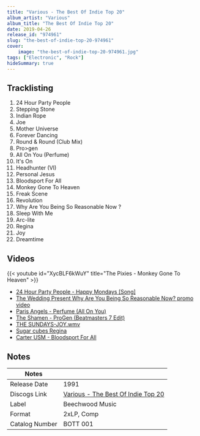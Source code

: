 ```yaml
---
title: "Various - The Best Of Indie Top 20"
album_artist: "Various"
album_title: "The Best Of Indie Top 20"
date: 2019-04-26
release_id: "974961"
slug: "the-best-of-indie-top-20-974961"
cover:
    image: "the-best-of-indie-top-20-974961.jpg"
tags: ["Electronic", "Rock"]
hideSummary: true
---
```


## Tracklisting
1. 24 Hour Party People
2. Stepping Stone
3. Indian Rope
4. Joe
5. Mother Universe
6. Forever Dancing
7. Round & Round (Club Mix)
8. Pro>gen
9. All On You (Perfume)
10. It's On
11. Headhunter (VI)
12. Personal Jesus
13. Bloodsport For All
14. Monkey Gone To Heaven
15. Freak Scene
16. Revolution
17. Why Are You Being So Reasonable Now ?
18. Sleep With Me
19. Arc-lite
20. Regina
21. Joy
22. Dreamtime

## Videos
{{< youtube id="XycBLF6kWuY" title="The Pixies - Monkey Gone To Heaven" >}}
- [24 Hour Party People - Happy Mondays [Song]](https://www.youtube.com/watch?v=N7sa9r0mvBs)
- [The Wedding Present Why Are You Being So Reasonable Now? promo video](https://www.youtube.com/watch?v=NEjiGjVyFPc)
- [Paris Angels - Perfume (All On You)](https://www.youtube.com/watch?v=x-iUiIL1oLI)
- [The Shamen - ProGen (Beatmasters 7 Edit)](https://www.youtube.com/watch?v=U8Stq8mhLas)
- [THE SUNDAYS-JOY.wmv](https://www.youtube.com/watch?v=FjoIRnJB2IA)
- [Sugar cubes Regina](https://www.youtube.com/watch?v=PznnQ9nhWFU)
- [Carter USM - Bloodsport For All](https://www.youtube.com/watch?v=IVZyuciwQn4)

## Notes

| Notes          |             |
| ---------------| ----------- |
| Release Date   | 1991 |
| Discogs Link   | [Various - The Best Of Indie Top 20](https://www.discogs.com/release/974961) |
| Label          | Beechwood Music |
| Format         | 2xLP, Comp |
| Catalog Number | BOTT 001 |

